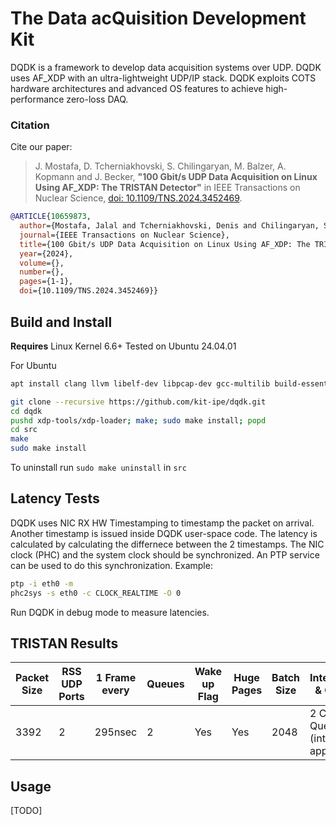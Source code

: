 # The Data acQuisition Development Kit

DQDK is a framework to develop data acquisition systems over UDP. DQDK uses AF_XDP with an ultra-lightweight UDP/IP stack.
DQDK exploits COTS hardware architectures and advanced OS features to achieve high-performance zero-loss DAQ.

### Citation

Cite our paper:

> J. Mostafa, D. Tcherniakhovski, S. Chilingaryan, M. Balzer, A. Kopmann and J. Becker, **"100 Gbit/s UDP Data Acquisition on Linux Using AF_XDP: The TRISTAN Detector"** in IEEE Transactions on Nuclear Science, [doi: 10.1109/TNS.2024.3452469](https://ieeexplore.ieee.org/document/10659873).



```bibtex
@ARTICLE{10659873,
  author={Mostafa, Jalal and Tcherniakhovski, Denis and Chilingaryan, Suren and Balzer, Matthias and Kopmann, Andreas and Becker, J\"urgen},
  journal={IEEE Transactions on Nuclear Science},
  title={100 Gbit/s UDP Data Acquisition on Linux Using AF_XDP: The TRISTAN Detector},
  year={2024},
  volume={},
  number={},
  pages={1-1},
  doi={10.1109/TNS.2024.3452469}}
```

## Build and Install

**Requires** Linux Kernel 6.6+
Tested on Ubuntu 24.04.01

For Ubuntu
```bash
apt install clang llvm libelf-dev libpcap-dev gcc-multilib build-essential linux-tools-common linux-tools-generic linux-headers-$(uname -r) m4 libnuma-dev liburing-dev
```

```bash
git clone --recursive https://github.com/kit-ipe/dqdk.git
cd dqdk
pushd xdp-tools/xdp-loader; make; sudo make install; popd
cd src
make
sudo make install
```

To uninstall run `sudo make uninstall` in `src`

## Latency Tests
DQDK uses NIC RX HW Timestamping to timestamp the packet on arrival.
Another timestamp is issued inside DQDK user-space code. The latency is calculated by calculating the differnece between the 2 timestamps.
The NIC clock (PHC) and the system clock should be synchronized.
An PTP service can be used to do this synchronization. Example:
```bash
ptp -i eth0 -m
phc2sys -s eth0 -c CLOCK_REALTIME -O 0
```
Run DQDK in debug mode to measure latencies.

## TRISTAN Results

| Packet Size | RSS UDP Ports | 1 Frame every | Queues | Wake up Flag | Huge Pages | Batch Size | Interrupts & Cores | Zero loss | Histo | MPPS | Payload Throughput | 
| ----------- | ------ | --------- | ------------- | ----------- | ------ | --------- | ------------- | ----------- | ------ | ---- | ---- |
| 3392 | 2 | 295nsec | 2 | Yes | Yes | 2048 | 2 Cores / Queue (ints and app) | Yes | No | 3.45 | 93.6% |

## Usage

[TODO]
